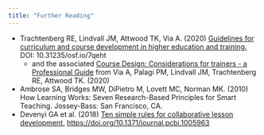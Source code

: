 ```yaml
---
title: "Further Reading"
---
```


- Trachtenberg RE, Lindvall JM, Attwood TK, Via A. (2020) [Guidelines for curriculum and course development in higher education and training.](https://osf.io/preprints/socarxiv/7qeht/) DOI: 10.31235/osf.io/7qeht
  - and the associated [Course Design: Considerations for trainers - a Professional Guide](https://doi.org/10.7490/f1000research.1118395.1) from Via A, Palagi PM, Lindvall JM, Trachtenberg RE, Attwood TK. (2020)
- Ambrose SA, Bridges MW, DiPietro M, Lovett MC, Norman MK. (2010) How Learning Works: Seven Research-Based Principles for Smart Teaching. Jossey-Bass: San Francisco, CA.
- Devenyi GA et al. (2018) [Ten simple rules for collaborative lesson development.](https://journals.plos.org/ploscompbiol/article?id=10.1371/journal.pcbi.1005963#sec005) https://doi.org/10.1371/journal.pcbi.1005963

